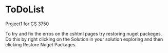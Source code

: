 # ToDoList
Project1 for CS 3750

To try and fix the erros on the cshtml pages try restoring nuget packeges. Do this by right clicking on the Solution in your solution exploring and then clicking Restore Nuget Packages.
